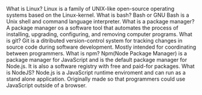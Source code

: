 What is Linux?
    Linux is a family of UNIX-like open-source operating systems based on the Linux-kernel.
What is bash?
    Bash or GNU Bash is a Unix shell and command language interpreter. 
What is a package manager?
    A package manager os a software tool that automates the process of installing, upgrading, configuring, and removing computer programs.
What is git?
    Git is a ditributed version-control system for tracking changes in source code during software development. Mostly intended for coordinating between programmers.
What is npm?
    Npm(Node Package Manager) is a package manager for JavaScript and is the default package manager for Node.js. It is also a software registry with free and paid-for packages.
What is NodeJS?
    Node.js is a JavaScript runtime enviroment and can run as a stand alone application. Originally made so that programmers could use JavaScript outside of a browser.